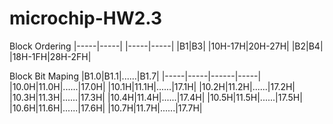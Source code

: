 # microchip-HW2.3
Block Ordering
|-----|-----|
|-----|-----|
|B1|B3|
|10H-17H|20H-27H|
|B2|B4|
|18H-1FH|28H-2FH|

Block Bit Maping
|B1.0|B1.1|......|B1.7|
|-----|-----|------|-----|
|10.0H|11.0H|......|17.0H|
|10.1H|11.1H|......|17.1H|
|10.2H|11.2H|......|17.2H|
|10.3H|11.3H|......|17.3H|
|10.4H|11.4H|......|17.4H|
|10.5H|11.5H|......|17.5H|
|10.6H|11.6H|......|17.6H|
|10.7H|11.7H|......|17.7H|
